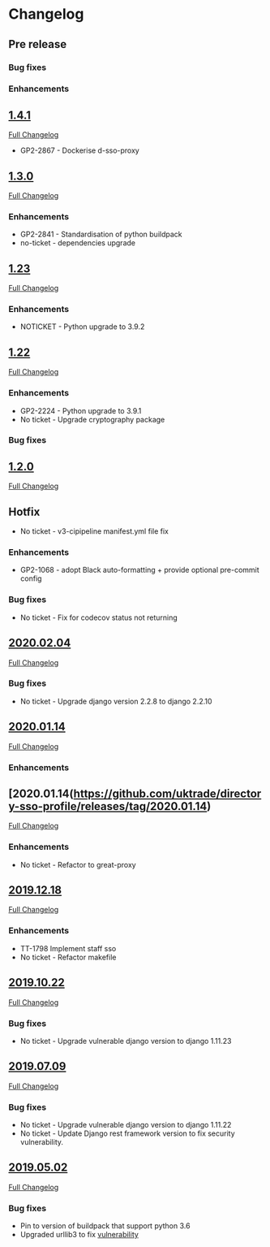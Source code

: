 # Changelog

## Pre release
### Bug fixes
### Enhancements

## [1.4.1](https://github.com/uktrade/directory-sso-proxy/releases/tag/1.4.1)
[Full Changelog](https://github.com/uktrade/directory-sso-proxy/compare/1.3.0...1.4.1)
- GP2-2867 - Dockerise d-sso-proxy

## [1.3.0](https://github.com/uktrade/directory-sso-proxy/releases/tag/1.3.0)
[Full Changelog](https://github.com/uktrade/directory-sso-proxy/compare/1.23...1.3.0)

### Enhancements
- GP2-2841 - Standardisation of python buildpack
- no-ticket - dependencies upgrade

## [1.23](https://github.com/uktrade/directory-sso-proxy/releases/tag/1.23)
[Full Changelog](https://github.com/uktrade/directory-sso-proxy/compare/1.23...1.23)

### Enhancements
- NOTICKET - Python upgrade to 3.9.2

## [1.22](https://github.com/uktrade/directory-sso-proxy/releases/tag/1.22)
[Full Changelog](https://github.com/uktrade/directory-sso-proxy/compare/1.21...1.22)

### Enhancements
- GP2-2224 - Python upgrade to 3.9.1
- No ticket - Upgrade cryptography package

### Bug fixes

## [1.2.0](https://github.com/uktrade/directory-sso-proxy/releases/tag/1.2.0)
[Full Changelog](https://github.com/uktrade/great-cms/compare/1.1.0...1.2.0)

## Hotfix
- No ticket - v3-cipipeline manifest.yml file fix

### Enhancements
- GP2-1068 - adopt Black auto-formatting + provide optional pre-commit config

### Bug fixes
- No ticket - Fix for codecov status not returning

## [2020.02.04](https://github.com/uktrade/directory-sso-proxy/releases/tag/2020.02.04)
[Full Changelog](https://github.com/uktrade/directory-sso-proxy/compare/2020.01.14...2020.02.04)

### Bug fixes
- No ticket - Upgrade django version 2.2.8 to django 2.2.10

## [2020.01.14](https://github.com/uktrade/directory-sso-proxy/releases/tag/2020.01.14)
[Full Changelog](https://github.com/uktrade/directory-sso-proxy/compare/2019.12.18...2020.01.14)

### Enhancements

## [2020.01.14(https://github.com/uktrade/directory-sso-profile/releases/tag/2020.01.14)
[Full Changelog](https://github.com/uktrade/directory-sso-profile/compare/2019.12.18...2020.01.14)
### Enhancements
- No ticket - Refactor to great-proxy

## [2019.12.18](https://github.com/uktrade/directory-sso-proxy/releases/tag/2019.12.18)
[Full Changelog](https://github.com/uktrade/directory-sso-proxy/compare/2019.10.22...2019.12.18)

### Enhancements
- TT-1798 Implement staff sso
- No ticket - Refactor makefile

## [2019.10.22](https://github.com/uktrade/directory-sso-proxy/releases/tag/2019.10.22)
[Full Changelog](https://github.com/uktrade/directory-sso-proxy/compare/2019.07.09...2019.10.22)

### Bug fixes
- No ticket - Upgrade vulnerable django version to django 1.11.23

## [2019.07.09](https://github.com/uktrade/directory-sso-proxy/releases/tag/2019.07.09)
[Full Changelog](https://github.com/uktrade/directory-sso-proxy/compare/2019.05.02...2019.07.09)

### Bug fixes

- No ticket - Upgrade vulnerable django version to django 1.11.22
- No ticket - Update Django rest framework version to fix security vulnerability.

## [2019.05.02](https://github.com/uktrade/directory-sso-proxy/releases/tag/2019.05.02)
[Full Changelog](https://github.com/uktrade/directory-sso-proxy/compare/2019.01.10_1...2019.05.02)

### Bug fixes

- Pin to version of buildpack that support python 3.6
- Upgraded urllib3 to fix [vulnerability](https://nvd.nist.gov/vuln/detail/CVE-2019-11324)
